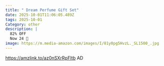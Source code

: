 ```yaml
---
title: " Dream Perfume Gift Set"
date: 2025-10-01T11:06:05.489Z
tags: 2025-10-01
Category: other
description: |
  82% OFF 
  Now 24 💸
image: https://m.media-amazon.com/images/I/81y0pg5HvzL._SL1500_.jpg
---
```

https://amzlink.to/az0nSXrRpFltb
AD